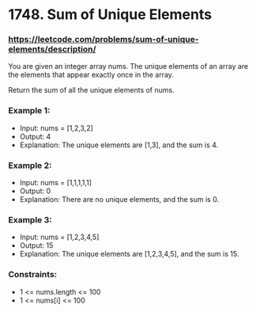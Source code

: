# 1748. Sum of Unique Elements
### https://leetcode.com/problems/sum-of-unique-elements/description/

You are given an integer array nums. The unique elements of an array are the elements that appear exactly once in the array.

Return the sum of all the unique elements of nums.


### Example 1:
 - Input: nums = [1,2,3,2]
 - Output: 4
 - Explanation: The unique elements are [1,3], and the sum is 4.

### Example 2:
 - Input: nums = [1,1,1,1,1]
 - Output: 0
 - Explanation: There are no unique elements, and the sum is 0.

### Example 3:
- Input: nums = [1,2,3,4,5]
- Output: 15
- Explanation: The unique elements are [1,2,3,4,5], and the sum is 15.

### Constraints:
 - 1 <= nums.length <= 100
 - 1 <= nums[i] <= 100
